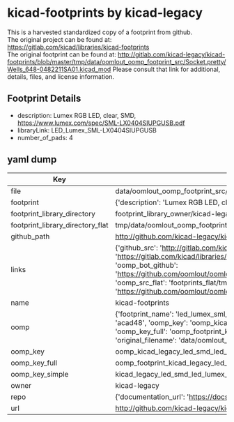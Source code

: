 # kicad-footprints by kicad-legacy  
This is a harvested standardized copy of a footprint from github.  
The original project can be found at:  
https://gitlab.com/kicad/libraries/kicad-footprints  
The original footprint can be found at:
http://gitlab.com/kicad-legacy/kicad-footprints/blob/master/tmp/data/oomlout_oomp_footprint_src/Socket.pretty/Wells_648-0482211SA01.kicad_mod
Please consult that link for additional, details, files, and license information.  
## Footprint Details
* description: Lumex RGB LED, clear, SMD, https://www.lumex.com/spec/SML-LX0404SIUPGUSB.pdf  
* libraryLink: LED_Lumex_SML-LX0404SIUPGUSB  
* number_of_pads: 4  
## yaml dump  
| Key | Value |  
| --- | --- |  
| file | data/oomlout_oomp_footprint_src/kicad-footprints/LED_SMD.pretty/LED_Lumex_SML-LX0404SIUPGUSB.kicad_mod |  
| footprint | {'description': 'Lumex RGB LED, clear, SMD, https://www.lumex.com/spec/SML-LX0404SIUPGUSB.pdf', 'libraryLink': 'LED_Lumex_SML-LX0404SIUPGUSB', 'number_of_pads': 4} |  
| footprint_library_directory | footprint_library_owner/kicad-legacy_kicad-footprints |  
| footprint_library_directory_flat | tmp/data/oomlout_oomp_footprint_src/footprints_flat/kicad_legacy_led_smd_led_lumex_sml_lx0404siupgusb/working |  
| github_path | http://github.com/kicad-legacy/kicad-footprints/blob/master/tmp/data/oomlout_oomp_footprint_src/LED_SMD.pretty/LED_Lumex_SML-LX0404SIUPGUSB.kicad_mod |  
| links | {'github_src': 'http://gitlab.com/kicad-legacy/kicad-footprints/blob/master/tmp/data/oomlout_oomp_footprint_src/Socket.pretty/Wells_648-0482211SA01.kicad_mod', 'github_src_repo': 'https://gitlab.com/kicad/libraries/kicad-footprints', 'oomp_bot': 'tmp/data/oomlout_oomp_footprint_src/footprints/kicad_legacy_led_smd_led_lumex_sml_lx0404siupgusb/working', 'oomp_bot_github': 'https://github.com/oomlout/oomlout_oomp_footprint_bot/tree/main/tmp/data/oomlout_oomp_footprint_src/footprints/kicad_legacy_led_smd_led_lumex_sml_lx0404siupgusb/working', 'oomp_src_flat': 'footprints_flat/tmp/data/oomlout_oomp_footprint_src/footprints_flat/kicad_legacy_led_smd_led_lumex_sml_lx0404siupgusb/working', 'oomp_src_flat_github': 'https://github.com/oomlout/oomlout_oomp_footprint_src/tree/main/tmp/data/oomlout_oomp_footprint_src/footprints_flat/kicad_legacy_led_smd_led_lumex_sml_lx0404siupgusb/working'} |  
| name | kicad-footprints |  
| oomp | {'footprint_name': 'led_lumex_sml_lx0404siupgusb', 'library_name': 'led_smd', 'md5': 'acad4803318c776c4cbe93411ecfea55', 'md5_10': 'acad480331', 'md5_5': 'acad4', 'md5_6': 'acad48', 'oomp_key': 'oomp_kicad_legacy_led_smd_led_lumex_sml_lx0404siupgusb', 'oomp_key_extra': 'oomp_footprint_kicad_legacy_led_smd_led_lumex_sml_lx0404siupgusb', 'oomp_key_full': 'oomp_footprint_kicad_legacy_led_smd_led_lumex_sml_lx0404siupgusb_acad48', 'oomp_key_simple': 'kicad_legacy_led_smd_led_lumex_sml_lx0404siupgusb', 'original_filename': 'data/oomlout_oomp_footprint_src/kicad-footprints/LED_SMD.pretty/LED_Lumex_SML-LX0404SIUPGUSB.kicad_mod', 'owner_name': 'kicad_legacy'} |  
| oomp_key | oomp_kicad_legacy_led_smd_led_lumex_sml_lx0404siupgusb |  
| oomp_key_full | oomp_footprint_kicad_legacy_led_smd_led_lumex_sml_lx0404siupgusb |  
| oomp_key_simple | kicad_legacy_led_smd_led_lumex_sml_lx0404siupgusb |  
| owner | kicad-legacy |  
| repo | {'documentation_url': 'https://docs.github.com/rest/repos/repos#get-a-repository', 'message': 'Not Found'} |  
| url | http://github.com/kicad-legacy/kicad-footprints |  

